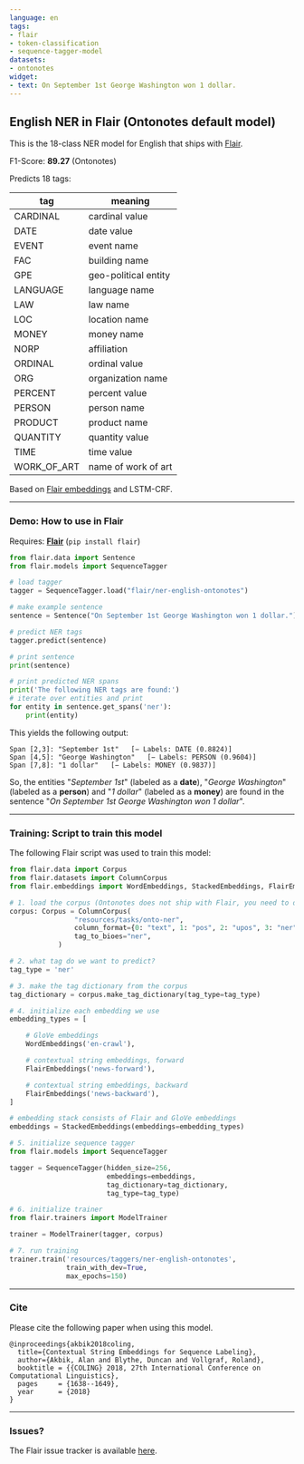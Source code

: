 ```yaml
---
language: en
tags:
- flair
- token-classification
- sequence-tagger-model
datasets:
- ontonotes
widget:
- text: On September 1st George Washington won 1 dollar.
---
```


## English NER in Flair (Ontonotes default model)

This is the 18-class NER model for English that ships with [Flair](https://github.com/flairNLP/flair/).

F1-Score: **89.27** (Ontonotes)

Predicts 18 tags:

| **tag**                        | **meaning** |
|---------------------------------|-----------|
| CARDINAL    | cardinal value | 
| DATE         | date value | 
| EVENT         | event name | 
| FAC         | building name | 
| GPE         | geo-political entity | 
| LANGUAGE         | language name | 
| LAW         | law name | 
| LOC         | location name | 
| MONEY         | money name | 
| NORP         | affiliation | 
| ORDINAL         | ordinal value | 
| ORG         | organization name | 
| PERCENT         | percent value | 
| PERSON         | person name | 
| PRODUCT         | product name | 
| QUANTITY         | quantity value | 
| TIME         | time value | 
| WORK_OF_ART         | name of work of art | 

Based on [Flair embeddings](https://www.aclweb.org/anthology/C18-1139/) and LSTM-CRF.

---

### Demo: How to use in Flair

Requires: **[Flair](https://github.com/flairNLP/flair/)** (`pip install flair`)

```python
from flair.data import Sentence
from flair.models import SequenceTagger

# load tagger
tagger = SequenceTagger.load("flair/ner-english-ontonotes")

# make example sentence
sentence = Sentence("On September 1st George Washington won 1 dollar.")

# predict NER tags
tagger.predict(sentence)

# print sentence
print(sentence)

# print predicted NER spans
print('The following NER tags are found:')
# iterate over entities and print
for entity in sentence.get_spans('ner'):
    print(entity)

```

This yields the following output:
```
Span [2,3]: "September 1st"   [− Labels: DATE (0.8824)]
Span [4,5]: "George Washington"   [− Labels: PERSON (0.9604)]
Span [7,8]: "1 dollar"   [− Labels: MONEY (0.9837)]
```

So, the entities "*September 1st*" (labeled as a **date**), "*George Washington*" (labeled as a **person**) and "*1 dollar*" (labeled as a **money**) are found in the sentence "*On September 1st George Washington won 1 dollar*". 


---

### Training: Script to train this model

The following Flair script was used to train this model: 

```python
from flair.data import Corpus
from flair.datasets import ColumnCorpus
from flair.embeddings import WordEmbeddings, StackedEmbeddings, FlairEmbeddings

# 1. load the corpus (Ontonotes does not ship with Flair, you need to download and reformat into a column format yourself)
corpus: Corpus = ColumnCorpus(
                "resources/tasks/onto-ner",
                column_format={0: "text", 1: "pos", 2: "upos", 3: "ner"},
                tag_to_bioes="ner",
            )

# 2. what tag do we want to predict?
tag_type = 'ner'

# 3. make the tag dictionary from the corpus
tag_dictionary = corpus.make_tag_dictionary(tag_type=tag_type)

# 4. initialize each embedding we use
embedding_types = [

    # GloVe embeddings
    WordEmbeddings('en-crawl'),

    # contextual string embeddings, forward
    FlairEmbeddings('news-forward'),

    # contextual string embeddings, backward
    FlairEmbeddings('news-backward'),
]

# embedding stack consists of Flair and GloVe embeddings
embeddings = StackedEmbeddings(embeddings=embedding_types)

# 5. initialize sequence tagger
from flair.models import SequenceTagger

tagger = SequenceTagger(hidden_size=256,
                        embeddings=embeddings,
                        tag_dictionary=tag_dictionary,
                        tag_type=tag_type)

# 6. initialize trainer
from flair.trainers import ModelTrainer

trainer = ModelTrainer(tagger, corpus)

# 7. run training
trainer.train('resources/taggers/ner-english-ontonotes',
              train_with_dev=True,
              max_epochs=150)
```



---

### Cite

Please cite the following paper when using this model.

```
@inproceedings{akbik2018coling,
  title={Contextual String Embeddings for Sequence Labeling},
  author={Akbik, Alan and Blythe, Duncan and Vollgraf, Roland},
  booktitle = {{COLING} 2018, 27th International Conference on Computational Linguistics},
  pages     = {1638--1649},
  year      = {2018}
}
```

---

### Issues?

The Flair issue tracker is available [here](https://github.com/flairNLP/flair/issues/).
